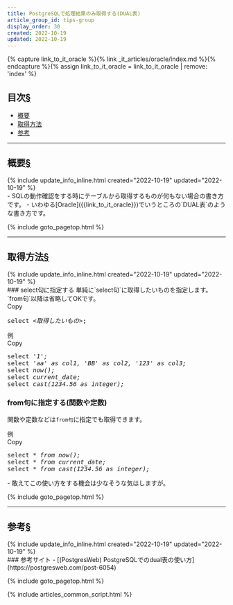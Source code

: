 ```yaml
---
title: PostgreSQLで処理結果のみ取得する(DUAL表)
article_group_id: tips-group
display_order: 30
created: 2022-10-19
updated: 2022-10-19
---
```

{% capture link_to_it_oracle %}{% link _it_articles/oracle/index.md %}{% endcapture %}{% assign link_to_it_oracle = link_to_it_oracle | remove: 'index' %}
## <a name="index">目次</a><a class="heading-anchor-permalink" href="#目次">§</a>

<ul id="index_ul">
<li><a href="#概要">概要</a></li>
<li><a href="#取得方法">取得方法</a></li>
<li><a href="#参考">参考</a></li>
</ul>

* * *
## <a name="概要">概要</a><a class="heading-anchor-permalink" href="#概要">§</a>
<div class="chapter-updated">{% include update_info_inline.html created="2022-10-19" updated="2022-10-19" %}</div>
- SQLの動作確認をする時にテーブルから取得するものが何もない場合の書き方です。
- いわゆる[Oracle]({{link_to_it_oracle}})でいうところの`DUAL表`のような書き方です。

{% include goto_pagetop.html %}

* * *
## <a name="取得方法">取得方法</a><a class="heading-anchor-permalink" href="#取得方法">§</a>
<div class="chapter-updated">{% include update_info_inline.html created="2022-10-19" updated="2022-10-19" %}</div>
### select句に指定する
単純に`select句`に取得したいものを指定します。  
`from句`以降は省略してOKです。
<div class="code-box-syntax no-title">
<div class="copy-button">Copy</div>
<pre>
select <em>&lt;取得したいもの&gt;</em>;
</pre>
</div>

<div class="code-box">
<div class="title">例</div>
<div class="copy-button">Copy</div>
<pre>
select <em>'1';</em>
select <em>'aa' as col1, 'BB' as col2, '123' as col3;</em>
select <em>now();</em>
select <em>current_date;</em>
select <em>cast(1234.56 as integer);</em>
</pre>
</div>

### from句に指定する(関数や定数)
関数や定数などは`from句`に指定でも取得できます。
<div class="code-box">
<div class="title">例</div>
<div class="copy-button">Copy</div>
<pre>
select * <em class="blue">from</em> <em>now();</em>
select * <em class="blue">from</em> <em>current_date;</em>
select * <em class="blue">from</em> <em>cast(1234.56 as integer);</em>
</pre>
</div>
- 敢えてこの使い方をする機会は少なそうな気はしますが。

{% include goto_pagetop.html %}

* * *
## <a name="参考">参考</a><a class="heading-anchor-permalink" href="#参考">§</a>
<div class="chapter-updated">{% include update_info_inline.html created="2022-10-19" updated="2022-10-19" %}</div>
### 参考サイト
- [(PostgresWeb) PostgreSQLでのdual表の使い方](https://postgresweb.com/post-6054)

{% include goto_pagetop.html %}

{% include articles_common_script.html %}

